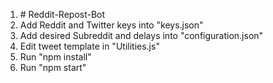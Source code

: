 <ol>
  <li># Reddit-Repost-Bot</li>
  <li>Add Reddit and Twitter keys into "keys.json"</li>
  <li>Add desired Subreddit and delays into "configuration.json"</li>
  <li>Edit tweet template in "Utilities.js"</li>
  <li>Run "npm install"</li>
  <li>Run "npm start"</li>
</ol>
